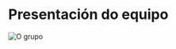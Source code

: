 # Presentación do equipo

![O grupo](https://forxa.colab.coruna.gal/Co-Lab/obradoiro/raw/master/o_cultural/imaxes/grupo.jpg)

		


